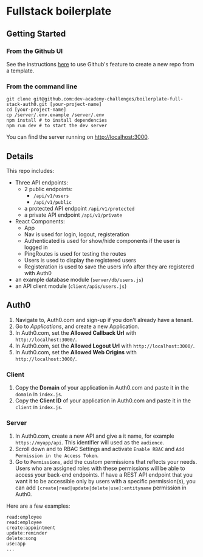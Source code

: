 # Fullstack boilerplate

## Getting Started

### From the Github UI
See the instructions [here](https://docs.github.com/en/free-pro-team@latest/github/creating-cloning-and-archiving-repositories/creating-a-repository-from-a-template) to use Github's feature to create a new repo from a template.

### From the command line

```
git clone git@github.com:dev-academy-challenges/boilerplate-full-stack-auth0.git [your-project-name]
cd [your-project-name]
cp /server/.env.example /server/.env
npm install # to install dependencies
npm run dev # to start the dev server
```

You can find the server running on [http://localhost:3000](http://localhost:3000).

## Details

This repo includes:

* Three API endpoints:
  * 2 public endpoints:
    * `/api/v1/users` 
    * `/api/v1/public` 
  * a protected API endpoint `/api/v1/protected`
  * a private API endpoint `/api/v1/private`
* React Components:
  * App
  * Nav is used for login, logout, registeration
  * Authenticated is used for show/hide components if the user is logged in
  * PingRoutes is used for testing the routes
  * Users is used to display the registered users
  * Registeration is used to save the users info after they are registered with Auth0
* an example database module (`server/db/users.js`)
* an API client module (`client/apis/users.js`)


## Auth0
1. Navigate to, Auth0.com and sign-up if you don't already have a tenant.
1. Go to *Applications*, and create a new Application.
1. In Auth0.com, set the **Allowed Callback Url** with `http://localhost:3000/`.
1. In Auth0.com, set the **Allowed Logout Url** with `http://localhost:3000/`.
1. In Auth0.com, set the **Allowed Web Origins** with `http://localhost:3000/`.

### Client
1. Copy the **Domain** of your application in Auth0.com and paste it in the `domain` in `index.js`.
1. Copy the **Client ID** of your application in Auth0.com and paste it in the `client` in `index.js`.

### Server
1. In Auth0.com, create a new API and give a it name, for example `https://myapp/api`. This identifier will used as the `audience`.
1. Scroll down and to RBAC Settings and activate `Enable RBAC` and `Add Permission in the Access Token`.
1. Go to `Permissions`, add the custom permissions that reflects your needs. Users who are assigned roles with these permissions will be able to access your back-end endpoints.
If have a REST API endpoint that you want it to be accessible only by users with a specific permission(s), you can add `[create|read|update|delete|use]:entityname` permission in Auth0. 

Here are a few examples:
```
read:employee
read:employee
create:appointment
update:reminder
delete:song
use:app
...
```
